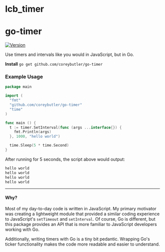 # lcb_timer

# go-timer

[![Version](https://img.shields.io/github/tag/coreybutler/lcb_timer.svg)](https://github.com/Ferruslogic/lcb_timer)

Use timers and intervals like you would in JavaScript, but in Go.

**Install** `go get github.com/coreybutler/go-timer`

### Example Usage

```go
package main

import (
  "fmt"
  "github.com/coreybutler/go-timer"
  "time"
)

func main () {
  t := timer.SetInterval(func (args ...interface{}) {
    fmt.Println(args)
  }, 1000, "hello world")

  time.Sleep(5 * time.Second)
}
```

After running for 5 seconds, the script above would output:

```sh
hello world
hello world
hello world
hello world
```

---

#### Why?

Most of my day-to-day code is written in JavaScript. My primary motivator was creating a lightweight module that provided a similar coding experience to JavaScript's `setTimeout` and `setInterval`. Of course, Go is different, but this package provides an API that is more familiar to JavaScript developers working with Go.

Additionally, writing timers with Go is a tiny bit pedantic. Wrapping Go's ticker functionality makes the code more readable and easier to understand.
